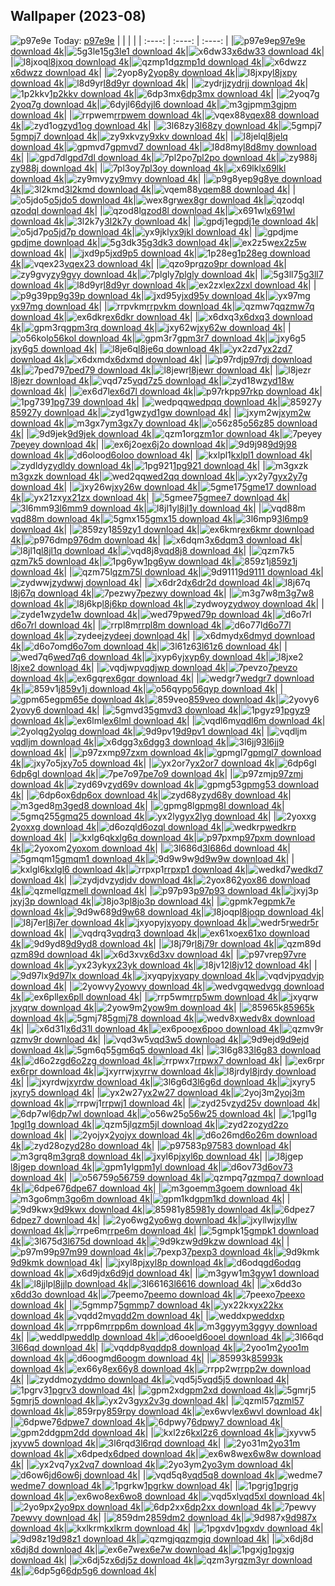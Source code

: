 ## Wallpaper (2023-08)
![p97e9e](https://w.wallhaven.cc/full/p9/wallhaven-p97e9e.jpg) Today: [p97e9e](https://th.wallhaven.cc/small/p9/p97e9e.jpg)
|      |      |      |
| :----: | :----: | :----: |
|![p97e9e](https://th.wallhaven.cc/small/p9/p97e9e.jpg)[p97e9e download 4k](https://wallhaven.cc/w/p97e9e)|![5g3le1](https://th.wallhaven.cc/small/5g/5g3le1.jpg)[5g3le1 download 4k](https://wallhaven.cc/w/5g3le1)|![x6dw33](https://th.wallhaven.cc/small/x6/x6dw33.jpg)[x6dw33 download 4k](https://wallhaven.cc/w/x6dw33)|
|![l8jxoq](https://th.wallhaven.cc/small/l8/l8jxoq.jpg)[l8jxoq download 4k](https://wallhaven.cc/w/l8jxoq)|![qzmp1d](https://th.wallhaven.cc/small/qz/qzmp1d.jpg)[qzmp1d download 4k](https://wallhaven.cc/w/qzmp1d)|![x6dwzz](https://th.wallhaven.cc/small/x6/x6dwzz.jpg)[x6dwzz download 4k](https://wallhaven.cc/w/x6dwzz)|
|![2yop8y](https://th.wallhaven.cc/small/2y/2yop8y.jpg)[2yop8y download 4k](https://wallhaven.cc/w/2yop8y)|![l8jxpy](https://th.wallhaven.cc/small/l8/l8jxpy.jpg)[l8jxpy download 4k](https://wallhaven.cc/w/l8jxpy)|![l8d9yr](https://th.wallhaven.cc/small/l8/l8d9yr.jpg)[l8d9yr download 4k](https://wallhaven.cc/w/l8d9yr)|
|![zydrjj](https://th.wallhaven.cc/small/zy/zydrjj.jpg)[zydrjj download 4k](https://wallhaven.cc/w/zydrjj)|![1p2kkv](https://th.wallhaven.cc/small/1p/1p2kkv.jpg)[1p2kkv download 4k](https://wallhaven.cc/w/1p2kkv)|![6dp3mx](https://th.wallhaven.cc/small/6d/6dp3mx.jpg)[6dp3mx download 4k](https://wallhaven.cc/w/6dp3mx)|
|![2yoq7g](https://th.wallhaven.cc/small/2y/2yoq7g.jpg)[2yoq7g download 4k](https://wallhaven.cc/w/2yoq7g)|![6dyjl6](https://th.wallhaven.cc/small/6d/6dyjl6.jpg)[6dyjl6 download 4k](https://wallhaven.cc/w/6dyjl6)|![m3gjpm](https://th.wallhaven.cc/small/m3/m3gjpm.jpg)[m3gjpm download 4k](https://wallhaven.cc/w/m3gjpm)|
|![rrpwem](https://th.wallhaven.cc/small/rr/rrpwem.jpg)[rrpwem download 4k](https://wallhaven.cc/w/rrpwem)|![vqex88](https://th.wallhaven.cc/small/vq/vqex88.jpg)[vqex88 download 4k](https://wallhaven.cc/w/vqex88)|![zyd1og](https://th.wallhaven.cc/small/zy/zyd1og.jpg)[zyd1og download 4k](https://wallhaven.cc/w/zyd1og)|
|![3l68zy](https://th.wallhaven.cc/small/3l/3l68zy.jpg)[3l68zy download 4k](https://wallhaven.cc/w/3l68zy)|![5gmpj7](https://th.wallhaven.cc/small/5g/5gmpj7.jpg)[5gmpj7 download 4k](https://wallhaven.cc/w/5gmpj7)|![zy9xkv](https://th.wallhaven.cc/small/zy/zy9xkv.jpg)[zy9xkv download 4k](https://wallhaven.cc/w/zy9xkv)|
|![l8jelq](https://th.wallhaven.cc/small/l8/l8jelq.jpg)[l8jelq download 4k](https://wallhaven.cc/w/l8jelq)|![gpmvd7](https://th.wallhaven.cc/small/gp/gpmvd7.jpg)[gpmvd7 download 4k](https://wallhaven.cc/w/gpmvd7)|![l8d8my](https://th.wallhaven.cc/small/l8/l8d8my.jpg)[l8d8my download 4k](https://wallhaven.cc/w/l8d8my)|
|![gpd7dl](https://th.wallhaven.cc/small/gp/gpd7dl.jpg)[gpd7dl download 4k](https://wallhaven.cc/w/gpd7dl)|![7pl2po](https://th.wallhaven.cc/small/7p/7pl2po.jpg)[7pl2po download 4k](https://wallhaven.cc/w/7pl2po)|![zy988j](https://th.wallhaven.cc/small/zy/zy988j.jpg)[zy988j download 4k](https://wallhaven.cc/w/zy988j)|
|![7pl3oy](https://th.wallhaven.cc/small/7p/7pl3oy.jpg)[7pl3oy download 4k](https://wallhaven.cc/w/7pl3oy)|![x69lkl](https://th.wallhaven.cc/small/x6/x69lkl.jpg)[x69lkl download 4k](https://wallhaven.cc/w/x69lkl)|![zy9mvy](https://th.wallhaven.cc/small/zy/zy9mvy.jpg)[zy9mvy download 4k](https://wallhaven.cc/w/zy9mvy)|
|![p9g8ye](https://th.wallhaven.cc/small/p9/p9g8ye.jpg)[p9g8ye download 4k](https://wallhaven.cc/w/p9g8ye)|![3l2kmd](https://th.wallhaven.cc/small/3l/3l2kmd.jpg)[3l2kmd download 4k](https://wallhaven.cc/w/3l2kmd)|![vqem88](https://th.wallhaven.cc/small/vq/vqem88.jpg)[vqem88 download 4k](https://wallhaven.cc/w/vqem88)|
|![o5jdo5](https://th.wallhaven.cc/small/o5/o5jdo5.jpg)[o5jdo5 download 4k](https://wallhaven.cc/w/o5jdo5)|![wex8gr](https://th.wallhaven.cc/small/we/wex8gr.jpg)[wex8gr download 4k](https://wallhaven.cc/w/wex8gr)|![qzodql](https://th.wallhaven.cc/small/qz/qzodql.jpg)[qzodql download 4k](https://wallhaven.cc/w/qzodql)|
|![qzod8l](https://th.wallhaven.cc/small/qz/qzod8l.jpg)[qzod8l download 4k](https://wallhaven.cc/w/qzod8l)|![x691wl](https://th.wallhaven.cc/small/x6/x691wl.jpg)[x691wl download 4k](https://wallhaven.cc/w/x691wl)|![3l2k7y](https://th.wallhaven.cc/small/3l/3l2k7y.jpg)[3l2k7y download 4k](https://wallhaven.cc/w/3l2k7y)|
|![gpdj1e](https://th.wallhaven.cc/small/gp/gpdj1e.jpg)[gpdj1e download 4k](https://wallhaven.cc/w/gpdj1e)|![o5jd7p](https://th.wallhaven.cc/small/o5/o5jd7p.jpg)[o5jd7p download 4k](https://wallhaven.cc/w/o5jd7p)|![yx9jkl](https://th.wallhaven.cc/small/yx/yx9jkl.jpg)[yx9jkl download 4k](https://wallhaven.cc/w/yx9jkl)|
|![gpdjme](https://th.wallhaven.cc/small/gp/gpdjme.jpg)[gpdjme download 4k](https://wallhaven.cc/w/gpdjme)|![5g3dk3](https://th.wallhaven.cc/small/5g/5g3dk3.jpg)[5g3dk3 download 4k](https://wallhaven.cc/w/5g3dk3)|![ex2z5w](https://th.wallhaven.cc/small/ex/ex2z5w.jpg)[ex2z5w download 4k](https://wallhaven.cc/w/ex2z5w)|
|![jxd9p5](https://th.wallhaven.cc/small/jx/jxd9p5.jpg)[jxd9p5 download 4k](https://wallhaven.cc/w/jxd9p5)|![1p28eg](https://th.wallhaven.cc/small/1p/1p28eg.jpg)[1p28eg download 4k](https://wallhaven.cc/w/1p28eg)|![vqex23](https://th.wallhaven.cc/small/vq/vqex23.jpg)[vqex23 download 4k](https://wallhaven.cc/w/vqex23)|
|![qzo9pr](https://th.wallhaven.cc/small/qz/qzo9pr.jpg)[qzo9pr download 4k](https://wallhaven.cc/w/qzo9pr)|![zy9gvy](https://th.wallhaven.cc/small/zy/zy9gvy.jpg)[zy9gvy download 4k](https://wallhaven.cc/w/zy9gvy)|![7plgly](https://th.wallhaven.cc/small/7p/7plgly.jpg)[7plgly download 4k](https://wallhaven.cc/w/7plgly)|
|![5g3ll7](https://th.wallhaven.cc/small/5g/5g3ll7.jpg)[5g3ll7 download 4k](https://wallhaven.cc/w/5g3ll7)|![l8d9yr](https://th.wallhaven.cc/small/l8/l8d9yr.jpg)[l8d9yr download 4k](https://wallhaven.cc/w/l8d9yr)|![ex2zxl](https://th.wallhaven.cc/small/ex/ex2zxl.jpg)[ex2zxl download 4k](https://wallhaven.cc/w/ex2zxl)|
|![p9g39p](https://th.wallhaven.cc/small/p9/p9g39p.jpg)[p9g39p download 4k](https://wallhaven.cc/w/p9g39p)|![jxd95y](https://th.wallhaven.cc/small/jx/jxd95y.jpg)[jxd95y download 4k](https://wallhaven.cc/w/jxd95y)|![yx97mg](https://th.wallhaven.cc/small/yx/yx97mg.jpg)[yx97mg download 4k](https://wallhaven.cc/w/yx97mg)|
|![rrpvkm](https://th.wallhaven.cc/small/rr/rrpvkm.jpg)[rrpvkm download 4k](https://wallhaven.cc/w/rrpvkm)|![qzmw7q](https://th.wallhaven.cc/small/qz/qzmw7q.jpg)[qzmw7q download 4k](https://wallhaven.cc/w/qzmw7q)|![ex6dkr](https://th.wallhaven.cc/small/ex/ex6dkr.jpg)[ex6dkr download 4k](https://wallhaven.cc/w/ex6dkr)|
|![x6dxq3](https://th.wallhaven.cc/small/x6/x6dxq3.jpg)[x6dxq3 download 4k](https://wallhaven.cc/w/x6dxq3)|![gpm3rq](https://th.wallhaven.cc/small/gp/gpm3rq.jpg)[gpm3rq download 4k](https://wallhaven.cc/w/gpm3rq)|![jxy62w](https://th.wallhaven.cc/small/jx/jxy62w.jpg)[jxy62w download 4k](https://wallhaven.cc/w/jxy62w)|
|![o56kol](https://th.wallhaven.cc/small/o5/o56kol.jpg)[o56kol download 4k](https://wallhaven.cc/w/o56kol)|![gpm3r7](https://th.wallhaven.cc/small/gp/gpm3r7.jpg)[gpm3r7 download 4k](https://wallhaven.cc/w/gpm3r7)|![jxy6g5](https://th.wallhaven.cc/small/jx/jxy6g5.jpg)[jxy6g5 download 4k](https://wallhaven.cc/w/jxy6g5)|
|![l8je6q](https://th.wallhaven.cc/small/l8/l8je6q.jpg)[l8je6q download 4k](https://wallhaven.cc/w/l8je6q)|![yx2zd7](https://th.wallhaven.cc/small/yx/yx2zd7.jpg)[yx2zd7 download 4k](https://wallhaven.cc/w/yx2zd7)|![x6dxmd](https://th.wallhaven.cc/small/x6/x6dxmd.jpg)[x6dxmd download 4k](https://wallhaven.cc/w/x6dxmd)|
|![p97rdj](https://th.wallhaven.cc/small/p9/p97rdj.jpg)[p97rdj download 4k](https://wallhaven.cc/w/p97rdj)|![7ped79](https://th.wallhaven.cc/small/7p/7ped79.jpg)[7ped79 download 4k](https://wallhaven.cc/w/7ped79)|![l8jewr](https://th.wallhaven.cc/small/l8/l8jewr.jpg)[l8jewr download 4k](https://wallhaven.cc/w/l8jewr)|
|![l8jezr](https://th.wallhaven.cc/small/l8/l8jezr.jpg)[l8jezr download 4k](https://wallhaven.cc/w/l8jezr)|![vqd7z5](https://th.wallhaven.cc/small/vq/vqd7z5.jpg)[vqd7z5 download 4k](https://wallhaven.cc/w/vqd7z5)|![zyd18w](https://th.wallhaven.cc/small/zy/zyd18w.jpg)[zyd18w download 4k](https://wallhaven.cc/w/zyd18w)|
|![ex6d7l](https://th.wallhaven.cc/small/ex/ex6d7l.jpg)[ex6d7l download 4k](https://wallhaven.cc/w/ex6d7l)|![p97rkp](https://th.wallhaven.cc/small/p9/p97rkp.jpg)[p97rkp download 4k](https://wallhaven.cc/w/p97rkp)|![1pg739](https://th.wallhaven.cc/small/1p/1pg739.jpg)[1pg739 download 4k](https://wallhaven.cc/w/1pg739)|
|![wedpqq](https://th.wallhaven.cc/small/we/wedpqq.jpg)[wedpqq download 4k](https://wallhaven.cc/w/wedpqq)|![85927y](https://th.wallhaven.cc/small/85/85927y.jpg)[85927y download 4k](https://wallhaven.cc/w/85927y)|![zyd1gw](https://th.wallhaven.cc/small/zy/zyd1gw.jpg)[zyd1gw download 4k](https://wallhaven.cc/w/zyd1gw)|
|![jxym2w](https://th.wallhaven.cc/small/jx/jxym2w.jpg)[jxym2w download 4k](https://wallhaven.cc/w/jxym2w)|![m3gx7y](https://th.wallhaven.cc/small/m3/m3gx7y.jpg)[m3gx7y download 4k](https://wallhaven.cc/w/m3gx7y)|![o56z85](https://th.wallhaven.cc/small/o5/o56z85.jpg)[o56z85 download 4k](https://wallhaven.cc/w/o56z85)|
|![9d9jek](https://th.wallhaven.cc/small/9d/9d9jek.jpg)[9d9jek download 4k](https://wallhaven.cc/w/9d9jek)|![qzm1or](https://th.wallhaven.cc/small/qz/qzm1or.jpg)[qzm1or download 4k](https://wallhaven.cc/w/qzm1or)|![7peyey](https://th.wallhaven.cc/small/7p/7peyey.jpg)[7peyey download 4k](https://wallhaven.cc/w/7peyey)|
|![ex6j2o](https://th.wallhaven.cc/small/ex/ex6j2o.jpg)[ex6j2o download 4k](https://wallhaven.cc/w/ex6j2o)|![9d9j98](https://th.wallhaven.cc/small/9d/9d9j98.jpg)[9d9j98 download 4k](https://wallhaven.cc/w/9d9j98)|![d6oloo](https://th.wallhaven.cc/small/d6/d6oloo.jpg)[d6oloo download 4k](https://wallhaven.cc/w/d6oloo)|
|![kxlpl1](https://th.wallhaven.cc/small/kx/kxlpl1.jpg)[kxlpl1 download 4k](https://wallhaven.cc/w/kxlpl1)|![zydldy](https://th.wallhaven.cc/small/zy/zydldy.jpg)[zydldy download 4k](https://wallhaven.cc/w/zydldy)|![1pg921](https://th.wallhaven.cc/small/1p/1pg921.jpg)[1pg921 download 4k](https://wallhaven.cc/w/1pg921)|
|![m3gxzk](https://th.wallhaven.cc/small/m3/m3gxzk.jpg)[m3gxzk download 4k](https://wallhaven.cc/w/m3gxzk)|![wed2qq](https://th.wallhaven.cc/small/we/wed2qq.jpg)[wed2qq download 4k](https://wallhaven.cc/w/wed2qq)|![yx2y7g](https://th.wallhaven.cc/small/yx/yx2y7g.jpg)[yx2y7g download 4k](https://wallhaven.cc/w/yx2y7g)|
|![jxy26w](https://th.wallhaven.cc/small/jx/jxy26w.jpg)[jxy26w download 4k](https://wallhaven.cc/w/jxy26w)|![5gme17](https://th.wallhaven.cc/small/5g/5gme17.jpg)[5gme17 download 4k](https://wallhaven.cc/w/5gme17)|![yx21zx](https://th.wallhaven.cc/small/yx/yx21zx.jpg)[yx21zx download 4k](https://wallhaven.cc/w/yx21zx)|
|![5gmee7](https://th.wallhaven.cc/small/5g/5gmee7.jpg)[5gmee7 download 4k](https://wallhaven.cc/w/5gmee7)|![3l6mm9](https://th.wallhaven.cc/small/3l/3l6mm9.jpg)[3l6mm9 download 4k](https://wallhaven.cc/w/3l6mm9)|![l8jl1y](https://th.wallhaven.cc/small/l8/l8jl1y.jpg)[l8jl1y download 4k](https://wallhaven.cc/w/l8jl1y)|
|![vqd88m](https://th.wallhaven.cc/small/vq/vqd88m.jpg)[vqd88m download 4k](https://wallhaven.cc/w/vqd88m)|![5gmx15](https://th.wallhaven.cc/small/5g/5gmx15.jpg)[5gmx15 download 4k](https://wallhaven.cc/w/5gmx15)|![3l6mp9](https://th.wallhaven.cc/small/3l/3l6mp9.jpg)[3l6mp9 download 4k](https://wallhaven.cc/w/3l6mp9)|
|![859zy1](https://th.wallhaven.cc/small/85/859zy1.jpg)[859zy1 download 4k](https://wallhaven.cc/w/859zy1)|![ex6kmr](https://th.wallhaven.cc/small/ex/ex6kmr.jpg)[ex6kmr download 4k](https://wallhaven.cc/w/ex6kmr)|![p976dm](https://th.wallhaven.cc/small/p9/p976dm.jpg)[p976dm download 4k](https://wallhaven.cc/w/p976dm)|
|![x6dqm3](https://th.wallhaven.cc/small/x6/x6dqm3.jpg)[x6dqm3 download 4k](https://wallhaven.cc/w/x6dqm3)|![l8jl1q](https://th.wallhaven.cc/small/l8/l8jl1q.jpg)[l8jl1q download 4k](https://wallhaven.cc/w/l8jl1q)|![vqd8j8](https://th.wallhaven.cc/small/vq/vqd8j8.jpg)[vqd8j8 download 4k](https://wallhaven.cc/w/vqd8j8)|
|![qzm7k5](https://th.wallhaven.cc/small/qz/qzm7k5.jpg)[qzm7k5 download 4k](https://wallhaven.cc/w/qzm7k5)|![1pg6yw](https://th.wallhaven.cc/small/1p/1pg6yw.jpg)[1pg6yw download 4k](https://wallhaven.cc/w/1pg6yw)|![859z1j](https://th.wallhaven.cc/small/85/859z1j.jpg)[859z1j download 4k](https://wallhaven.cc/w/859z1j)|
|![qzm75l](https://th.wallhaven.cc/small/qz/qzm75l.jpg)[qzm75l download 4k](https://wallhaven.cc/w/qzm75l)|![9d9111](https://th.wallhaven.cc/small/9d/9d9111.jpg)[9d9111 download 4k](https://wallhaven.cc/w/9d9111)|![zydwwj](https://th.wallhaven.cc/small/zy/zydwwj.jpg)[zydwwj download 4k](https://wallhaven.cc/w/zydwwj)|
|![x6dr2d](https://th.wallhaven.cc/small/x6/x6dr2d.jpg)[x6dr2d download 4k](https://wallhaven.cc/w/x6dr2d)|![l8j67q](https://th.wallhaven.cc/small/l8/l8j67q.jpg)[l8j67q download 4k](https://wallhaven.cc/w/l8j67q)|![7pezwy](https://th.wallhaven.cc/small/7p/7pezwy.jpg)[7pezwy download 4k](https://wallhaven.cc/w/7pezwy)|
|![m3g7w8](https://th.wallhaven.cc/small/m3/m3g7w8.jpg)[m3g7w8 download 4k](https://wallhaven.cc/w/m3g7w8)|![l8j6kp](https://th.wallhaven.cc/small/l8/l8j6kp.jpg)[l8j6kp download 4k](https://wallhaven.cc/w/l8j6kp)|![zydwoy](https://th.wallhaven.cc/small/zy/zydwoy.jpg)[zydwoy download 4k](https://wallhaven.cc/w/zydwoy)|
|![zyde1w](https://th.wallhaven.cc/small/zy/zyde1w.jpg)[zyde1w download 4k](https://wallhaven.cc/w/zyde1w)|![wed79p](https://th.wallhaven.cc/small/we/wed79p.jpg)[wed79p download 4k](https://wallhaven.cc/w/wed79p)|![d6o7rl](https://th.wallhaven.cc/small/d6/d6o7rl.jpg)[d6o7rl download 4k](https://wallhaven.cc/w/d6o7rl)|
|![rrpl8m](https://th.wallhaven.cc/small/rr/rrpl8m.jpg)[rrpl8m download 4k](https://wallhaven.cc/w/rrpl8m)|![d6o77l](https://th.wallhaven.cc/small/d6/d6o77l.jpg)[d6o77l download 4k](https://wallhaven.cc/w/d6o77l)|![zydeej](https://th.wallhaven.cc/small/zy/zydeej.jpg)[zydeej download 4k](https://wallhaven.cc/w/zydeej)|
|![x6dmyd](https://th.wallhaven.cc/small/x6/x6dmyd.jpg)[x6dmyd download 4k](https://wallhaven.cc/w/x6dmyd)|![d6o7om](https://th.wallhaven.cc/small/d6/d6o7om.jpg)[d6o7om download 4k](https://wallhaven.cc/w/d6o7om)|![3l61z6](https://th.wallhaven.cc/small/3l/3l61z6.jpg)[3l61z6 download 4k](https://wallhaven.cc/w/3l61z6)|
|![wed7q6](https://th.wallhaven.cc/small/we/wed7q6.jpg)[wed7q6 download 4k](https://wallhaven.cc/w/wed7q6)|![jxyp6y](https://th.wallhaven.cc/small/jx/jxyp6y.jpg)[jxyp6y download 4k](https://wallhaven.cc/w/jxyp6y)|![l8jxe2](https://th.wallhaven.cc/small/l8/l8jxe2.jpg)[l8jxe2 download 4k](https://wallhaven.cc/w/l8jxe2)|
|![vqdjwp](https://th.wallhaven.cc/small/vq/vqdjwp.jpg)[vqdjwp download 4k](https://wallhaven.cc/w/vqdjwp)|![7pevzo](https://th.wallhaven.cc/small/7p/7pevzo.jpg)[7pevzo download 4k](https://wallhaven.cc/w/7pevzo)|![ex6gqr](https://th.wallhaven.cc/small/ex/ex6gqr.jpg)[ex6gqr download 4k](https://wallhaven.cc/w/ex6gqr)|
|![wedgr7](https://th.wallhaven.cc/small/we/wedgr7.jpg)[wedgr7 download 4k](https://wallhaven.cc/w/wedgr7)|![859v1j](https://th.wallhaven.cc/small/85/859v1j.jpg)[859v1j download 4k](https://wallhaven.cc/w/859v1j)|![o56qyp](https://th.wallhaven.cc/small/o5/o56qyp.jpg)[o56qyp download 4k](https://wallhaven.cc/w/o56qyp)|
|![gpm65e](https://th.wallhaven.cc/small/gp/gpm65e.jpg)[gpm65e download 4k](https://wallhaven.cc/w/gpm65e)|![859veo](https://th.wallhaven.cc/small/85/859veo.jpg)[859veo download 4k](https://wallhaven.cc/w/859veo)|![2yovy6](https://th.wallhaven.cc/small/2y/2yovy6.jpg)[2yovy6 download 4k](https://wallhaven.cc/w/2yovy6)|
|![5gmvd3](https://th.wallhaven.cc/small/5g/5gmvd3.jpg)[5gmvd3 download 4k](https://wallhaven.cc/w/5gmvd3)|![1pgyz9](https://th.wallhaven.cc/small/1p/1pgyz9.jpg)[1pgyz9 download 4k](https://wallhaven.cc/w/1pgyz9)|![ex6lml](https://th.wallhaven.cc/small/ex/ex6lml.jpg)[ex6lml download 4k](https://wallhaven.cc/w/ex6lml)|
|![vqdl6m](https://th.wallhaven.cc/small/vq/vqdl6m.jpg)[vqdl6m download 4k](https://wallhaven.cc/w/vqdl6m)|![2yolqg](https://th.wallhaven.cc/small/2y/2yolqg.jpg)[2yolqg download 4k](https://wallhaven.cc/w/2yolqg)|![9d9pv1](https://th.wallhaven.cc/small/9d/9d9pv1.jpg)[9d9pv1 download 4k](https://wallhaven.cc/w/9d9pv1)|
|![vqdljm](https://th.wallhaven.cc/small/vq/vqdljm.jpg)[vqdljm download 4k](https://wallhaven.cc/w/vqdljm)|![x6dgg3](https://th.wallhaven.cc/small/x6/x6dgg3.jpg)[x6dgg3 download 4k](https://wallhaven.cc/w/x6dgg3)|![3l6jj9](https://th.wallhaven.cc/small/3l/3l6jj9.jpg)[3l6jj9 download 4k](https://wallhaven.cc/w/3l6jj9)|
|![p97zxm](https://th.wallhaven.cc/small/p9/p97zxm.jpg)[p97zxm download 4k](https://wallhaven.cc/w/p97zxm)|![gpmgl7](https://th.wallhaven.cc/small/gp/gpmgl7.jpg)[gpmgl7 download 4k](https://wallhaven.cc/w/gpmgl7)|![jxy7o5](https://th.wallhaven.cc/small/jx/jxy7o5.jpg)[jxy7o5 download 4k](https://wallhaven.cc/w/jxy7o5)|
|![yx2or7](https://th.wallhaven.cc/small/yx/yx2or7.jpg)[yx2or7 download 4k](https://wallhaven.cc/w/yx2or7)|![6dp6gl](https://th.wallhaven.cc/small/6d/6dp6gl.jpg)[6dp6gl download 4k](https://wallhaven.cc/w/6dp6gl)|![7pe7o9](https://th.wallhaven.cc/small/7p/7pe7o9.jpg)[7pe7o9 download 4k](https://wallhaven.cc/w/7pe7o9)|
|![p97zmj](https://th.wallhaven.cc/small/p9/p97zmj.jpg)[p97zmj download 4k](https://wallhaven.cc/w/p97zmj)|![zyd69v](https://th.wallhaven.cc/small/zy/zyd69v.jpg)[zyd69v download 4k](https://wallhaven.cc/w/zyd69v)|![gpmg53](https://th.wallhaven.cc/small/gp/gpmg53.jpg)[gpmg53 download 4k](https://wallhaven.cc/w/gpmg53)|
|![6dp6ox](https://th.wallhaven.cc/small/6d/6dp6ox.jpg)[6dp6ox download 4k](https://wallhaven.cc/w/6dp6ox)|![zyd68y](https://th.wallhaven.cc/small/zy/zyd68y.jpg)[zyd68y download 4k](https://wallhaven.cc/w/zyd68y)|![m3ged8](https://th.wallhaven.cc/small/m3/m3ged8.jpg)[m3ged8 download 4k](https://wallhaven.cc/w/m3ged8)|
|![gpmg8l](https://th.wallhaven.cc/small/gp/gpmg8l.jpg)[gpmg8l download 4k](https://wallhaven.cc/w/gpmg8l)|![5gmq25](https://th.wallhaven.cc/small/5g/5gmq25.jpg)[5gmq25 download 4k](https://wallhaven.cc/w/5gmq25)|![yx2lyg](https://th.wallhaven.cc/small/yx/yx2lyg.jpg)[yx2lyg download 4k](https://wallhaven.cc/w/yx2lyg)|
|![2yoxxg](https://th.wallhaven.cc/small/2y/2yoxxg.jpg)[2yoxxg download 4k](https://wallhaven.cc/w/2yoxxg)|![d6ozql](https://th.wallhaven.cc/small/d6/d6ozql.jpg)[d6ozql download 4k](https://wallhaven.cc/w/d6ozql)|![wedkrp](https://th.wallhaven.cc/small/we/wedkrp.jpg)[wedkrp download 4k](https://wallhaven.cc/w/wedkrp)|
|![kxlg6q](https://th.wallhaven.cc/small/kx/kxlg6q.jpg)[kxlg6q download 4k](https://wallhaven.cc/w/kxlg6q)|![p97pxm](https://th.wallhaven.cc/small/p9/p97pxm.jpg)[p97pxm download 4k](https://wallhaven.cc/w/p97pxm)|![2yoxom](https://th.wallhaven.cc/small/2y/2yoxom.jpg)[2yoxom download 4k](https://wallhaven.cc/w/2yoxom)|
|![3l686d](https://th.wallhaven.cc/small/3l/3l686d.jpg)[3l686d download 4k](https://wallhaven.cc/w/3l686d)|![5gmqm1](https://th.wallhaven.cc/small/5g/5gmqm1.jpg)[5gmqm1 download 4k](https://wallhaven.cc/w/5gmqm1)|![9d9w9w](https://th.wallhaven.cc/small/9d/9d9w9w.jpg)[9d9w9w download 4k](https://wallhaven.cc/w/9d9w9w)|
|![kxlgl6](https://th.wallhaven.cc/small/kx/kxlgl6.jpg)[kxlgl6 download 4k](https://wallhaven.cc/w/kxlgl6)|![rrpxp1](https://th.wallhaven.cc/small/rr/rrpxp1.jpg)[rrpxp1 download 4k](https://wallhaven.cc/w/rrpxp1)|![wedkd7](https://th.wallhaven.cc/small/we/wedkd7.jpg)[wedkd7 download 4k](https://wallhaven.cc/w/wedkd7)|
|![zydjdv](https://th.wallhaven.cc/small/zy/zydjdv.jpg)[zydjdv download 4k](https://wallhaven.cc/w/zydjdv)|![2yox86](https://th.wallhaven.cc/small/2y/2yox86.jpg)[2yox86 download 4k](https://wallhaven.cc/w/2yox86)|![qzmell](https://th.wallhaven.cc/small/qz/qzmell.jpg)[qzmell download 4k](https://wallhaven.cc/w/qzmell)|
|![p97p93](https://th.wallhaven.cc/small/p9/p97p93.jpg)[p97p93 download 4k](https://wallhaven.cc/w/p97p93)|![jxyj3p](https://th.wallhaven.cc/small/jx/jxyj3p.jpg)[jxyj3p download 4k](https://wallhaven.cc/w/jxyj3p)|![l8jo3p](https://th.wallhaven.cc/small/l8/l8jo3p.jpg)[l8jo3p download 4k](https://wallhaven.cc/w/l8jo3p)|
|![gpmk7e](https://th.wallhaven.cc/small/gp/gpmk7e.jpg)[gpmk7e download 4k](https://wallhaven.cc/w/gpmk7e)|![9d9w68](https://th.wallhaven.cc/small/9d/9d9w68.jpg)[9d9w68 download 4k](https://wallhaven.cc/w/9d9w68)|![l8joqp](https://th.wallhaven.cc/small/l8/l8joqp.jpg)[l8joqp download 4k](https://wallhaven.cc/w/l8joqp)|
|![l8j7er](https://th.wallhaven.cc/small/l8/l8j7er.jpg)[l8j7er download 4k](https://wallhaven.cc/w/l8j7er)|![jxyopy](https://th.wallhaven.cc/small/jx/jxyopy.jpg)[jxyopy download 4k](https://wallhaven.cc/w/jxyopy)|![wedr5r](https://th.wallhaven.cc/small/we/wedr5r.jpg)[wedr5r download 4k](https://wallhaven.cc/w/wedr5r)|
|![vqdrq3](https://th.wallhaven.cc/small/vq/vqdrq3.jpg)[vqdrq3 download 4k](https://wallhaven.cc/w/vqdrq3)|![ex61xo](https://th.wallhaven.cc/small/ex/ex61xo.jpg)[ex61xo download 4k](https://wallhaven.cc/w/ex61xo)|![9d9yd8](https://th.wallhaven.cc/small/9d/9d9yd8.jpg)[9d9yd8 download 4k](https://wallhaven.cc/w/9d9yd8)|
|![l8j79r](https://th.wallhaven.cc/small/l8/l8j79r.jpg)[l8j79r download 4k](https://wallhaven.cc/w/l8j79r)|![qzm89d](https://th.wallhaven.cc/small/qz/qzm89d.jpg)[qzm89d download 4k](https://wallhaven.cc/w/qzm89d)|![x6d3xv](https://th.wallhaven.cc/small/x6/x6d3xv.jpg)[x6d3xv download 4k](https://wallhaven.cc/w/x6d3xv)|
|![p97vre](https://th.wallhaven.cc/small/p9/p97vre.jpg)[p97vre download 4k](https://wallhaven.cc/w/p97vre)|![yx23yk](https://th.wallhaven.cc/small/yx/yx23yk.jpg)[yx23yk download 4k](https://wallhaven.cc/w/yx23yk)|![l8jv12](https://th.wallhaven.cc/small/l8/l8jv12.jpg)[l8jv12 download 4k](https://wallhaven.cc/w/l8jv12)|
|![9d97lx](https://th.wallhaven.cc/small/9d/9d97lx.jpg)[9d97lx download 4k](https://wallhaven.cc/w/9d97lx)|![jxyqpy](https://th.wallhaven.cc/small/jx/jxyqpy.jpg)[jxyqpy download 4k](https://wallhaven.cc/w/jxyqpy)|![vqdvjp](https://th.wallhaven.cc/small/vq/vqdvjp.jpg)[vqdvjp download 4k](https://wallhaven.cc/w/vqdvjp)|
|![2yowvy](https://th.wallhaven.cc/small/2y/2yowvy.jpg)[2yowvy download 4k](https://wallhaven.cc/w/2yowvy)|![wedvgq](https://th.wallhaven.cc/small/we/wedvgq.jpg)[wedvgq download 4k](https://wallhaven.cc/w/wedvgq)|![ex6pll](https://th.wallhaven.cc/small/ex/ex6pll.jpg)[ex6pll download 4k](https://wallhaven.cc/w/ex6pll)|
|![rrp5wm](https://th.wallhaven.cc/small/rr/rrp5wm.jpg)[rrp5wm download 4k](https://wallhaven.cc/w/rrp5wm)|![jxyqrw](https://th.wallhaven.cc/small/jx/jxyqrw.jpg)[jxyqrw download 4k](https://wallhaven.cc/w/jxyqrw)|![2yow9m](https://th.wallhaven.cc/small/2y/2yow9m.jpg)[2yow9m download 4k](https://wallhaven.cc/w/2yow9m)|
|![85965k](https://th.wallhaven.cc/small/85/85965k.jpg)[85965k download 4k](https://wallhaven.cc/w/85965k)|![5gmj78](https://th.wallhaven.cc/small/5g/5gmj78.jpg)[5gmj78 download 4k](https://wallhaven.cc/w/5gmj78)|![wedv8x](https://th.wallhaven.cc/small/we/wedv8x.jpg)[wedv8x download 4k](https://wallhaven.cc/w/wedv8x)|
|![x6d31l](https://th.wallhaven.cc/small/x6/x6d31l.jpg)[x6d31l download 4k](https://wallhaven.cc/w/x6d31l)|![ex6poo](https://th.wallhaven.cc/small/ex/ex6poo.jpg)[ex6poo download 4k](https://wallhaven.cc/w/ex6poo)|![qzmv9r](https://th.wallhaven.cc/small/qz/qzmv9r.jpg)[qzmv9r download 4k](https://wallhaven.cc/w/qzmv9r)|
|![vqd3w5](https://th.wallhaven.cc/small/vq/vqd3w5.jpg)[vqd3w5 download 4k](https://wallhaven.cc/w/vqd3w5)|![9d9ejd](https://th.wallhaven.cc/small/9d/9d9ejd.jpg)[9d9ejd download 4k](https://wallhaven.cc/w/9d9ejd)|![5gm6q5](https://th.wallhaven.cc/small/5g/5gm6q5.jpg)[5gm6q5 download 4k](https://wallhaven.cc/w/5gm6q5)|
|![3l6g83](https://th.wallhaven.cc/small/3l/3l6g83.jpg)[3l6g83 download 4k](https://wallhaven.cc/w/3l6g83)|![d6o2zg](https://th.wallhaven.cc/small/d6/d6o2zg.jpg)[d6o2zg download 4k](https://wallhaven.cc/w/d6o2zg)|![rrpwx7](https://th.wallhaven.cc/small/rr/rrpwx7.jpg)[rrpwx7 download 4k](https://wallhaven.cc/w/rrpwx7)|
|![ex6rpr](https://th.wallhaven.cc/small/ex/ex6rpr.jpg)[ex6rpr download 4k](https://wallhaven.cc/w/ex6rpr)|![jxyrrw](https://th.wallhaven.cc/small/jx/jxyrrw.jpg)[jxyrrw download 4k](https://wallhaven.cc/w/jxyrrw)|![l8jrdy](https://th.wallhaven.cc/small/l8/l8jrdy.jpg)[l8jrdy download 4k](https://wallhaven.cc/w/l8jrdy)|
|![jxyrdw](https://th.wallhaven.cc/small/jx/jxyrdw.jpg)[jxyrdw download 4k](https://wallhaven.cc/w/jxyrdw)|![3l6g6d](https://th.wallhaven.cc/small/3l/3l6g6d.jpg)[3l6g6d download 4k](https://wallhaven.cc/w/3l6g6d)|![jxyry5](https://th.wallhaven.cc/small/jx/jxyry5.jpg)[jxyry5 download 4k](https://wallhaven.cc/w/jxyry5)|
|![yx2w27](https://th.wallhaven.cc/small/yx/yx2w27.jpg)[yx2w27 download 4k](https://wallhaven.cc/w/yx2w27)|![2yoj3m](https://th.wallhaven.cc/small/2y/2yoj3m.jpg)[2yoj3m download 4k](https://wallhaven.cc/w/2yoj3m)|![rrpwj1](https://th.wallhaven.cc/small/rr/rrpwj1.jpg)[rrpwj1 download 4k](https://wallhaven.cc/w/rrpwj1)|
|![zyd25v](https://th.wallhaven.cc/small/zy/zyd25v.jpg)[zyd25v download 4k](https://wallhaven.cc/w/zyd25v)|![6dp7wl](https://th.wallhaven.cc/small/6d/6dp7wl.jpg)[6dp7wl download 4k](https://wallhaven.cc/w/6dp7wl)|![o56w25](https://th.wallhaven.cc/small/o5/o56w25.jpg)[o56w25 download 4k](https://wallhaven.cc/w/o56w25)|
|![1pgl1g](https://th.wallhaven.cc/small/1p/1pgl1g.jpg)[1pgl1g download 4k](https://wallhaven.cc/w/1pgl1g)|![qzm5jl](https://th.wallhaven.cc/small/qz/qzm5jl.jpg)[qzm5jl download 4k](https://wallhaven.cc/w/qzm5jl)|![zyd2zo](https://th.wallhaven.cc/small/zy/zyd2zo.jpg)[zyd2zo download 4k](https://wallhaven.cc/w/zyd2zo)|
|![2yojyx](https://th.wallhaven.cc/small/2y/2yojyx.jpg)[2yojyx download 4k](https://wallhaven.cc/w/2yojyx)|![d6o26m](https://th.wallhaven.cc/small/d6/d6o26m.jpg)[d6o26m download 4k](https://wallhaven.cc/w/d6o26m)|![zyd28o](https://th.wallhaven.cc/small/zy/zyd28o.jpg)[zyd28o download 4k](https://wallhaven.cc/w/zyd28o)|
|![p97583](https://th.wallhaven.cc/small/p9/p97583.jpg)[p97583 download 4k](https://wallhaven.cc/w/p97583)|![m3grq8](https://th.wallhaven.cc/small/m3/m3grq8.jpg)[m3grq8 download 4k](https://wallhaven.cc/w/m3grq8)|![jxyl6p](https://th.wallhaven.cc/small/jx/jxyl6p.jpg)[jxyl6p download 4k](https://wallhaven.cc/w/jxyl6p)|
|![l8jgep](https://th.wallhaven.cc/small/l8/l8jgep.jpg)[l8jgep download 4k](https://wallhaven.cc/w/l8jgep)|![gpm1yl](https://th.wallhaven.cc/small/gp/gpm1yl.jpg)[gpm1yl download 4k](https://wallhaven.cc/w/gpm1yl)|![d6ov73](https://th.wallhaven.cc/small/d6/d6ov73.jpg)[d6ov73 download 4k](https://wallhaven.cc/w/d6ov73)|
|![o56759](https://th.wallhaven.cc/small/o5/o56759.jpg)[o56759 download 4k](https://wallhaven.cc/w/o56759)|![qzmpq7](https://th.wallhaven.cc/small/qz/qzmpq7.jpg)[qzmpq7 download 4k](https://wallhaven.cc/w/qzmpq7)|![6dpe67](https://th.wallhaven.cc/small/6d/6dpe67.jpg)[6dpe67 download 4k](https://wallhaven.cc/w/6dpe67)|
|![m3goem](https://th.wallhaven.cc/small/m3/m3goem.jpg)[m3goem download 4k](https://wallhaven.cc/w/m3goem)|![m3go6m](https://th.wallhaven.cc/small/m3/m3go6m.jpg)[m3go6m download 4k](https://wallhaven.cc/w/m3go6m)|![gpm1kd](https://th.wallhaven.cc/small/gp/gpm1kd.jpg)[gpm1kd download 4k](https://wallhaven.cc/w/gpm1kd)|
|![9d9kwx](https://th.wallhaven.cc/small/9d/9d9kwx.jpg)[9d9kwx download 4k](https://wallhaven.cc/w/9d9kwx)|![85981y](https://th.wallhaven.cc/small/85/85981y.jpg)[85981y download 4k](https://wallhaven.cc/w/85981y)|![6dpez7](https://th.wallhaven.cc/small/6d/6dpez7.jpg)[6dpez7 download 4k](https://wallhaven.cc/w/6dpez7)|
|![2yo6wg](https://th.wallhaven.cc/small/2y/2yo6wg.jpg)[2yo6wg download 4k](https://wallhaven.cc/w/2yo6wg)|![jxyllw](https://th.wallhaven.cc/small/jx/jxyllw.jpg)[jxyllw download 4k](https://wallhaven.cc/w/jxyllw)|![rrpe6m](https://th.wallhaven.cc/small/rr/rrpe6m.jpg)[rrpe6m download 4k](https://wallhaven.cc/w/rrpe6m)|
|![5gmpk1](https://th.wallhaven.cc/small/5g/5gmpk1.jpg)[5gmpk1 download 4k](https://wallhaven.cc/w/5gmpk1)|![3l675d](https://th.wallhaven.cc/small/3l/3l675d.jpg)[3l675d download 4k](https://wallhaven.cc/w/3l675d)|![9d9kzw](https://th.wallhaven.cc/small/9d/9d9kzw.jpg)[9d9kzw download 4k](https://wallhaven.cc/w/9d9kzw)|
|![p97m99](https://th.wallhaven.cc/small/p9/p97m99.jpg)[p97m99 download 4k](https://wallhaven.cc/w/p97m99)|![7pexp3](https://th.wallhaven.cc/small/7p/7pexp3.jpg)[7pexp3 download 4k](https://wallhaven.cc/w/7pexp3)|![9d9kmk](https://th.wallhaven.cc/small/9d/9d9kmk.jpg)[9d9kmk download 4k](https://wallhaven.cc/w/9d9kmk)|
|![jxyl8p](https://th.wallhaven.cc/small/jx/jxyl8p.jpg)[jxyl8p download 4k](https://wallhaven.cc/w/jxyl8p)|![d6odqg](https://th.wallhaven.cc/small/d6/d6odqg.jpg)[d6odqg download 4k](https://wallhaven.cc/w/d6odqg)|![x6d9jd](https://th.wallhaven.cc/small/x6/x6d9jd.jpg)[x6d9jd download 4k](https://wallhaven.cc/w/x6d9jd)|
|![m3gyw1](https://th.wallhaven.cc/small/m3/m3gyw1.jpg)[m3gyw1 download 4k](https://wallhaven.cc/w/m3gyw1)|![l8jjlp](https://th.wallhaven.cc/small/l8/l8jjlp.jpg)[l8jjlp download 4k](https://wallhaven.cc/w/l8jjlp)|![3l6616](https://th.wallhaven.cc/small/3l/3l6616.jpg)[3l6616 download 4k](https://wallhaven.cc/w/3l6616)|
|![x6dd3o](https://th.wallhaven.cc/small/x6/x6dd3o.jpg)[x6dd3o download 4k](https://wallhaven.cc/w/x6dd3o)|![7peemo](https://th.wallhaven.cc/small/7p/7peemo.jpg)[7peemo download 4k](https://wallhaven.cc/w/7peemo)|![7peexo](https://th.wallhaven.cc/small/7p/7peexo.jpg)[7peexo download 4k](https://wallhaven.cc/w/7peexo)|
|![5gmmp7](https://th.wallhaven.cc/small/5g/5gmmp7.jpg)[5gmmp7 download 4k](https://wallhaven.cc/w/5gmmp7)|![yx22kx](https://th.wallhaven.cc/small/yx/yx22kx.jpg)[yx22kx download 4k](https://wallhaven.cc/w/yx22kx)|![vqdd2m](https://th.wallhaven.cc/small/vq/vqdd2m.jpg)[vqdd2m download 4k](https://wallhaven.cc/w/vqdd2m)|
|![weddxp](https://th.wallhaven.cc/small/we/weddxp.jpg)[weddxp download 4k](https://wallhaven.cc/w/weddxp)|![rrpp6m](https://th.wallhaven.cc/small/rr/rrpp6m.jpg)[rrpp6m download 4k](https://wallhaven.cc/w/rrpp6m)|![m3ggyy](https://th.wallhaven.cc/small/m3/m3ggyy.jpg)[m3ggyy download 4k](https://wallhaven.cc/w/m3ggyy)|
|![weddlp](https://th.wallhaven.cc/small/we/weddlp.jpg)[weddlp download 4k](https://wallhaven.cc/w/weddlp)|![d6ooel](https://th.wallhaven.cc/small/d6/d6ooel.jpg)[d6ooel download 4k](https://wallhaven.cc/w/d6ooel)|![3l66qd](https://th.wallhaven.cc/small/3l/3l66qd.jpg)[3l66qd download 4k](https://wallhaven.cc/w/3l66qd)|
|![vqddp8](https://th.wallhaven.cc/small/vq/vqddp8.jpg)[vqddp8 download 4k](https://wallhaven.cc/w/vqddp8)|![2yoo1m](https://th.wallhaven.cc/small/2y/2yoo1m.jpg)[2yoo1m download 4k](https://wallhaven.cc/w/2yoo1m)|![d6oogm](https://th.wallhaven.cc/small/d6/d6oogm.jpg)[d6oogm download 4k](https://wallhaven.cc/w/d6oogm)|
|![85993k](https://th.wallhaven.cc/small/85/85993k.jpg)[85993k download 4k](https://wallhaven.cc/w/85993k)|![ex66y8](https://th.wallhaven.cc/small/ex/ex66y8.jpg)[ex66y8 download 4k](https://wallhaven.cc/w/ex66y8)|![rrpp2w](https://th.wallhaven.cc/small/rr/rrpp2w.jpg)[rrpp2w download 4k](https://wallhaven.cc/w/rrpp2w)|
|![zyddmo](https://th.wallhaven.cc/small/zy/zyddmo.jpg)[zyddmo download 4k](https://wallhaven.cc/w/zyddmo)|![vqd5j5](https://th.wallhaven.cc/small/vq/vqd5j5.jpg)[vqd5j5 download 4k](https://wallhaven.cc/w/vqd5j5)|![1pgrv3](https://th.wallhaven.cc/small/1p/1pgrv3.jpg)[1pgrv3 download 4k](https://wallhaven.cc/w/1pgrv3)|
|![gpm2xd](https://th.wallhaven.cc/small/gp/gpm2xd.jpg)[gpm2xd download 4k](https://wallhaven.cc/w/gpm2xd)|![5gmrj5](https://th.wallhaven.cc/small/5g/5gmrj5.jpg)[5gmrj5 download 4k](https://wallhaven.cc/w/5gmrj5)|![yx2v3g](https://th.wallhaven.cc/small/yx/yx2v3g.jpg)[yx2v3g download 4k](https://wallhaven.cc/w/yx2v3g)|
|![qzml57](https://th.wallhaven.cc/small/qz/qzml57.jpg)[qzml57 download 4k](https://wallhaven.cc/w/qzml57)|![859rpy](https://th.wallhaven.cc/small/85/859rpy.jpg)[859rpy download 4k](https://wallhaven.cc/w/859rpy)|![ex6wvl](https://th.wallhaven.cc/small/ex/ex6wvl.jpg)[ex6wvl download 4k](https://wallhaven.cc/w/ex6wvl)|
|![6dpwe7](https://th.wallhaven.cc/small/6d/6dpwe7.jpg)[6dpwe7 download 4k](https://wallhaven.cc/w/6dpwe7)|![6dpwy7](https://th.wallhaven.cc/small/6d/6dpwy7.jpg)[6dpwy7 download 4k](https://wallhaven.cc/w/6dpwy7)|![gpm2dd](https://th.wallhaven.cc/small/gp/gpm2dd.jpg)[gpm2dd download 4k](https://wallhaven.cc/w/gpm2dd)|
|![kxl2z6](https://th.wallhaven.cc/small/kx/kxl2z6.jpg)[kxl2z6 download 4k](https://wallhaven.cc/w/kxl2z6)|![jxyvw5](https://th.wallhaven.cc/small/jx/jxyvw5.jpg)[jxyvw5 download 4k](https://wallhaven.cc/w/jxyvw5)|![3l6rqd](https://th.wallhaven.cc/small/3l/3l6rqd.jpg)[3l6rqd download 4k](https://wallhaven.cc/w/3l6rqd)|
|![2yo31m](https://th.wallhaven.cc/small/2y/2yo31m.jpg)[2yo31m download 4k](https://wallhaven.cc/w/2yo31m)|![x6dped](https://th.wallhaven.cc/small/x6/x6dped.jpg)[x6dped download 4k](https://wallhaven.cc/w/x6dped)|![ex6w8w](https://th.wallhaven.cc/small/ex/ex6w8w.jpg)[ex6w8w download 4k](https://wallhaven.cc/w/ex6w8w)|
|![yx2vq7](https://th.wallhaven.cc/small/yx/yx2vq7.jpg)[yx2vq7 download 4k](https://wallhaven.cc/w/yx2vq7)|![2yo3ym](https://th.wallhaven.cc/small/2y/2yo3ym.jpg)[2yo3ym download 4k](https://wallhaven.cc/w/2yo3ym)|![d6ow6j](https://th.wallhaven.cc/small/d6/d6ow6j.jpg)[d6ow6j download 4k](https://wallhaven.cc/w/d6ow6j)|
|![vqd5q8](https://th.wallhaven.cc/small/vq/vqd5q8.jpg)[vqd5q8 download 4k](https://wallhaven.cc/w/vqd5q8)|![wedme7](https://th.wallhaven.cc/small/we/wedme7.jpg)[wedme7 download 4k](https://wallhaven.cc/w/wedme7)|![1pgrkw](https://th.wallhaven.cc/small/1p/1pgrkw.jpg)[1pgrkw download 4k](https://wallhaven.cc/w/1pgrkw)|
|![1pgrjg](https://th.wallhaven.cc/small/1p/1pgrjg.jpg)[1pgrjg download 4k](https://wallhaven.cc/w/1pgrjg)|![ex6wo8](https://th.wallhaven.cc/small/ex/ex6wo8.jpg)[ex6wo8 download 4k](https://wallhaven.cc/w/ex6wo8)|![vqd5xl](https://th.wallhaven.cc/small/vq/vqd5xl.jpg)[vqd5xl download 4k](https://wallhaven.cc/w/vqd5xl)|
|![2yo9px](https://th.wallhaven.cc/small/2y/2yo9px.jpg)[2yo9px download 4k](https://wallhaven.cc/w/2yo9px)|![6dp2xx](https://th.wallhaven.cc/small/6d/6dp2xx.jpg)[6dp2xx download 4k](https://wallhaven.cc/w/6dp2xx)|![7pewvy](https://th.wallhaven.cc/small/7p/7pewvy.jpg)[7pewvy download 4k](https://wallhaven.cc/w/7pewvy)|
|![859dm2](https://th.wallhaven.cc/small/85/859dm2.jpg)[859dm2 download 4k](https://wallhaven.cc/w/859dm2)|![9d987x](https://th.wallhaven.cc/small/9d/9d987x.jpg)[9d987x download 4k](https://wallhaven.cc/w/9d987x)|![kxlkrm](https://th.wallhaven.cc/small/kx/kxlkrm.jpg)[kxlkrm download 4k](https://wallhaven.cc/w/kxlkrm)|
|![1pgxdv](https://th.wallhaven.cc/small/1p/1pgxdv.jpg)[1pgxdv download 4k](https://wallhaven.cc/w/1pgxdv)|![9d98z1](https://th.wallhaven.cc/small/9d/9d98z1.jpg)[9d98z1 download 4k](https://wallhaven.cc/w/9d98z1)|![qzmgjq](https://th.wallhaven.cc/small/qz/qzmgjq.jpg)[qzmgjq download 4k](https://wallhaven.cc/w/qzmgjq)|
|![x6dj8d](https://th.wallhaven.cc/small/x6/x6dj8d.jpg)[x6dj8d download 4k](https://wallhaven.cc/w/x6dj8d)|![ex6e7w](https://th.wallhaven.cc/small/ex/ex6e7w.jpg)[ex6e7w download 4k](https://wallhaven.cc/w/ex6e7w)|![1pgxjg](https://th.wallhaven.cc/small/1p/1pgxjg.jpg)[1pgxjg download 4k](https://wallhaven.cc/w/1pgxjg)|
|![x6dj5z](https://th.wallhaven.cc/small/x6/x6dj5z.jpg)[x6dj5z download 4k](https://wallhaven.cc/w/x6dj5z)|![qzm3yr](https://th.wallhaven.cc/small/qz/qzm3yr.jpg)[qzm3yr download 4k](https://wallhaven.cc/w/qzm3yr)|![6dp5g6](https://th.wallhaven.cc/small/6d/6dp5g6.jpg)[6dp5g6 download 4k](https://wallhaven.cc/w/6dp5g6)|
